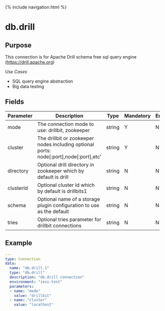
{% include navigation.html %}
# db.drill
## Purpose
This connection is for Apache Drill schema free sql query engine (https://drill.apache.org)

*Use Cases*
* SQL query engine abstraction
* Big data testing

## Fields

|Parameter|Description|Type|Mandatory|Encrypted|
|---------|-----------|----|---------|---------|
|mode|The connection mode to use: drillbit, zookeeper|string|Y|N|
|cluster|The drillbit or zookeeper nodes including optional ports: node[:port],node[:port],etc'|string|Y|N|
|directory| Optional drill directory in zookeeper which by default is drill|string|N|N|        
|clusterId|Optional cluster Id which by default is drillbits1|string|N|N|
|schema|Optional name of a storage plugin configuration to use as the default|string|N|N|
|tries|Optional tries parameter for drillbit connections|string|N|N|     


## Example

```yaml
---
type: Connection
data:
  name: "db.drill.1"
  type: "db.drill"
  description: "db.drill connection"
  environment: "iesi-test"
  parameters:
  - name: "mode"
    value: "drillbit"
  - name: "cluster"
    value: "localhost"
```
